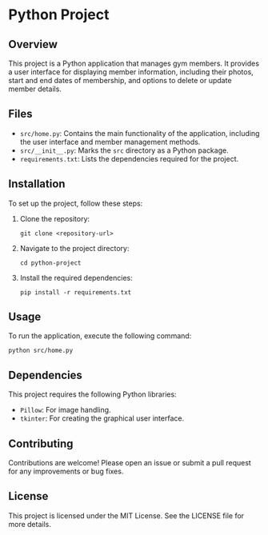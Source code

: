 # Python Project

## Overview
This project is a Python application that manages gym members. It provides a user interface for displaying member information, including their photos, start and end dates of membership, and options to delete or update member details.

## Files
- `src/home.py`: Contains the main functionality of the application, including the user interface and member management methods.
- `src/__init__.py`: Marks the `src` directory as a Python package.
- `requirements.txt`: Lists the dependencies required for the project.

## Installation
To set up the project, follow these steps:

1. Clone the repository:
   ```
   git clone <repository-url>
   ```

2. Navigate to the project directory:
   ```
   cd python-project
   ```

3. Install the required dependencies:
   ```
   pip install -r requirements.txt
   ```

## Usage
To run the application, execute the following command:
```
python src/home.py
```

## Dependencies
This project requires the following Python libraries:
- `Pillow`: For image handling.
- `tkinter`: For creating the graphical user interface.

## Contributing
Contributions are welcome! Please open an issue or submit a pull request for any improvements or bug fixes.

## License
This project is licensed under the MIT License. See the LICENSE file for more details.